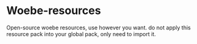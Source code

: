 # Woebe-resources
Open-source woebe resources, use however you want.
do not apply this resource pack into your global pack, only need to import it.
